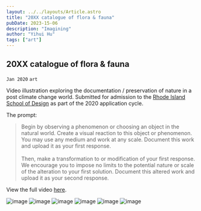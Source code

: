 ```yaml
---
layout: ../../layouts/Article.astro
title: "20XX catalogue of flora & fauna"
pubDate: 2023-15-06
description: "Imagining"
author: "Yihui Hu"
tags: ["art"]
---
```


## 20XX catalogue of flora & fauna

`Jan 2020`
`art`

Video illustration exploring the documentation / preservation of nature in a post climate change world. Submitted for admission to the [Rhode Island School of Design](https://risd.edu) as part of the 2020 application cycle.

The prompt:

> Begin by observing a phenomenon or choosing an object in the natural world. Create a visual reaction to this object or phenomenon. You may use any medium and work at any scale. Document this work and upload it as your first response. <br/><br/> Then, make a transformation to or modification of your first response. We encourage you to impose no limits to the potential nature or scale of the alteration to your first solution. Document this altered work and upload it as your second response.

View the full video [here](https://vimeo.com/387245848).

![image](https://yihui-work.s3.us-east-2.amazonaws.com/20XX_main.gif)
![image](https://yihui-work.s3.us-east-2.amazonaws.com/20XX_canned_leaf.webp)
![image](https://yihui-work.s3.us-east-2.amazonaws.com/20XX_canned_plants.webp)
![image](https://yihui-work.s3.us-east-2.amazonaws.com/20XX_identify.webp)
![image](https://yihui-work.s3.us-east-2.amazonaws.com/20XX_record.webp)
![image](https://yihui-work.s3.us-east-2.amazonaws.com/20XX_transcribe.webp)
